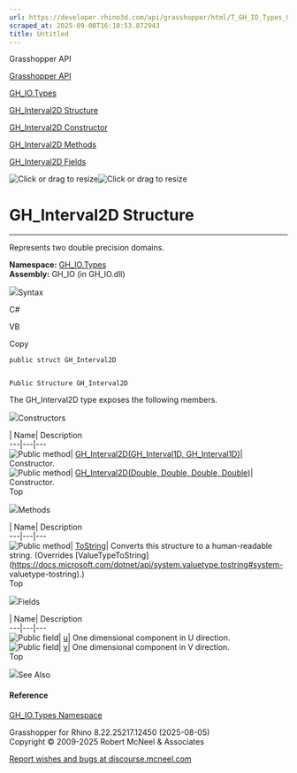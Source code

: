```yaml
---
url: https://developer.rhino3d.com/api/grasshopper/html/T_GH_IO_Types_GH_Interval2D.htm
scraped_at: 2025-09-08T16:10:53.872943
title: Untitled
---
```


Grasshopper API

[Grasshopper API](../html/723c01da-9986-4db2-8f53-6f3a7494df75.htm
"Grasshopper API")

[GH_IO.Types](../html/N_GH_IO_Types.htm "GH_IO.Types")

[GH_Interval2D Structure](../html/T_GH_IO_Types_GH_Interval2D.htm
"GH_Interval2D Structure")

[GH_Interval2D Constructor
](../html/Overload_GH_IO_Types_GH_Interval2D__ctor.htm "GH_Interval2D
Constructor ")

[GH_Interval2D Methods](../html/Methods_T_GH_IO_Types_GH_Interval2D.htm
"GH_Interval2D Methods")

[GH_Interval2D Fields](../html/Fields_T_GH_IO_Types_GH_Interval2D.htm
"GH_Interval2D Fields")

![Click or drag to resize](../icons/TocOpen.gif)![Click or drag to
resize](../icons/TocClose.gif)

# GH_Interval2D Structure  
  
---  
  
Represents two double precision domains.

**Namespace:** [GH_IO.Types](N_GH_IO_Types.htm)  
**Assembly:** GH_IO (in GH_IO.dll)

![](../icons/SectionExpanded.png)Syntax

C#

VB

Copy

    
    
    public struct GH_Interval2D
    
    
    Public Structure GH_Interval2D

The GH_Interval2D type exposes the following members.

![](../icons/SectionExpanded.png)Constructors

| Name| Description  
---|---|---  
![Public method](../icons/pubmethod.gif)| [GH_Interval2D(GH_Interval1D,
GH_Interval1D)](M_GH_IO_Types_GH_Interval2D__ctor.htm)|  Constructor.  
![Public method](../icons/pubmethod.gif)| [GH_Interval2D(Double, Double,
Double, Double)](M_GH_IO_Types_GH_Interval2D__ctor_1.htm)|  Constructor.  
Top

![](../icons/SectionExpanded.png)Methods

| Name| Description  
---|---|---  
![Public method](../icons/pubmethod.gif)|
[ToString](M_GH_IO_Types_GH_Interval2D_ToString.htm)|  Converts this structure
to a human-readable string.  (Overrides
[ValueTypeToString](https://docs.microsoft.com/dotnet/api/system.valuetype.tostring#system-
valuetype-tostring).)  
Top

![](../icons/SectionExpanded.png)Fields

| Name| Description  
---|---|---  
![Public field](../icons/pubfield.gif)|
[u](F_GH_IO_Types_GH_Interval2D_u.htm)|  One dimensional component in U
direction.  
![Public field](../icons/pubfield.gif)|
[v](F_GH_IO_Types_GH_Interval2D_v.htm)|  One dimensional component in V
direction.  
Top

![](../icons/SectionExpanded.png)See Also

#### Reference

[GH_IO.Types Namespace](N_GH_IO_Types.htm)

Grasshopper for Rhino 8.22.25217.12450 (2025-08-05)  
Copyright © 2009-2025 Robert McNeel & Associates

[Report wishes and bugs at
discourse.mcneel.com](https://discourse.mcneel.com/c/grasshopper)

